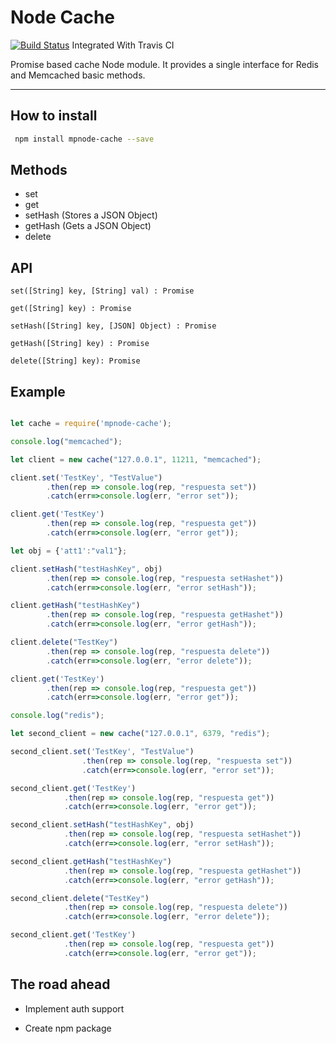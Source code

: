 Node Cache 
===================

[![Build Status](https://travis-ci.org/puricamaykol/node-cache.svg?branch=master)](https://travis-ci.org/puricamaykol/node-cache)  Integrated With Travis CI


Promise based cache Node module. It provides a single interface for Redis and Memcached basic methods.

----------

How to install
-------------

```bash
 npm install mpnode-cache --save
```

Methods
-------------

 - set
 - get
 - setHash (Stores a JSON Object)
 - getHash (Gets a JSON Object)
 - delete

API
-------------

    set([String] key, [String] val) : Promise

    get([String] key) : Promise

    setHash([String] key, [JSON] Object) : Promise

    getHash([String] key) : Promise

    delete([String] key): Promise

Example
-------------

```javascript

let cache = require('mpnode-cache');

console.log("memcached");

let client = new cache("127.0.0.1", 11211, "memcached");

client.set('TestKey', "TestValue")
		.then(rep => console.log(rep, "respuesta set"))
		.catch(err=>console.log(err, "error set"));

client.get('TestKey')
		.then(rep => console.log(rep, "respuesta get"))
		.catch(err=>console.log(err, "error get"));

let obj = {'att1':"val1"};

client.setHash("testHashKey", obj)
		.then(rep => console.log(rep, "respuesta setHashet"))
		.catch(err=>console.log(err, "error setHash"));

client.getHash("testHashKey")
		.then(rep => console.log(rep, "respuesta getHashet"))
		.catch(err=>console.log(err, "error getHash"));

client.delete("TestKey")
		.then(rep => console.log(rep, "respuesta delete"))
		.catch(err=>console.log(err, "error delete"));

client.get('TestKey')
		.then(rep => console.log(rep, "respuesta get"))
		.catch(err=>console.log(err, "error get"));

console.log("redis");

let second_client = new cache("127.0.0.1", 6379, "redis");

second_client.set('TestKey', "TestValue")
			 	.then(rep => console.log(rep, "respuesta set"))
			 	.catch(err=>console.log(err, "error set"));

second_client.get('TestKey')
			.then(rep => console.log(rep, "respuesta get"))
			.catch(err=>console.log(err, "error get"));

second_client.setHash("testHashKey", obj)
			.then(rep => console.log(rep, "respuesta setHashet"))
			.catch(err=>console.log(err, "error setHash"));

second_client.getHash("testHashKey")
			.then(rep => console.log(rep, "respuesta getHashet"))
			.catch(err=>console.log(err, "error getHash"));

second_client.delete("TestKey")
			.then(rep => console.log(rep, "respuesta delete"))
			.catch(err=>console.log(err, "error delete"));

second_client.get('TestKey')
			.then(rep => console.log(rep, "respuesta get"))
			.catch(err=>console.log(err, "error get"));

```



The road ahead
-------------

 - Implement auth support
 
 - Create npm package

